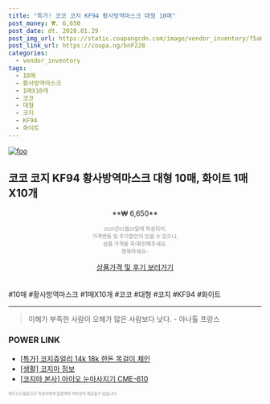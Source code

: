 ```yaml
--- 
title: "특가! 코코 코지 KF94 황사방역마스크 대형 10매" 
post_money: ₩. 6,650 
post_date: dt. 2020.01.29 
post_img_url: https://static.coupangcdn.com/image/vendor_inventory/f5a0/64d953f4534d3a8089e4ddea632a1ec0bc422ae119739d1f2224346db556.png 
post_link_url: https://coupa.ng/bnF228 
categories: 
  - vendor_inventory 
tags: 
  - 10매 
  - 황사방역마스크 
  - 1매X10개 
  - 코코 
  - 대형 
  - 코지 
  - KF94 
  - 화이트 
--- 
```

[![foo](https://static.coupangcdn.com/image/vendor_inventory/f5a0/64d953f4534d3a8089e4ddea632a1ec0bc422ae119739d1f2224346db556.png)](https://coupa.ng/bnF228) 

## 코코 코지 KF94 황사방역마스크 대형 10매, 화이트 1매X10개 
<p style="text-align: center;">**₩ 6,650**</p> 
<p style="text-align: center;"><span style="color: #898c8f; font-family: Georgia,Times,serif; font-size: 0.75em;">2020년01월29일에 작성되어, <br>가격변동 및 추가할인이 있을 수 있으니,<br> 상품 가격을 꼭!확인해주세요.<br>행복하세요~</span> 
</p>	 
<div markdown="0" style="text-align: center;"><a href="https://coupa.ng/bnF228" class="btn btn--success">상품가격 및 후기 보러가기</a></div> 
<br><br> 
  #10매 #황사방역마스크 #1매X10개 #코코 #대형 #코지 #KF94 #화이트 
<hr> 

> 이해가 부족한 사람이 오해가 많은 사람보다 낫다. - 아나톨 프랑스 


### POWER LINK

* <a href="https://blog.naver.com/sakai111/221787051592" target="_blank">[특가] 코지쥬얼리 14k 18k 한돈 목걸이 체인</a>
* <a href="https://blog.naver.com/sakai111/221762220039" target="_blank"> [생활] 코지마 정보 </a>
* <a href="https://blog.naver.com/fasyy4321/221790190733" target="_blank">[코지마 본사] 아이오 눈마사지기 CME-610</a>

<span style="color: #898c8f; font-family: Georgia,Times,serif; font-size: 0.55em;">파트너스활동으로 작성자에게 일정액의 커미션이 제공될수 있습니다.</span> 
